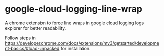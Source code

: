 # google-cloud-logging-line-wrap
A chrome extension to force line wraps in google cloud logging logs explorer for better readability.

Follow steps in https://developer.chrome.com/docs/extensions/mv3/getstarted/development-basics/#load-unpacked for installation.
